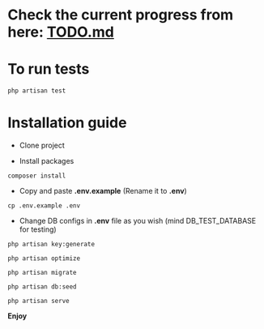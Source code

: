 # Check the current progress from here: [TODO.md](https://github.com/nasimic/recruitment-pipeline/blob/master/TODO.md)

# To run tests
```
php artisan test
```

# Installation guide

- Clone project

- Install packages
```
composer install
```

- Copy and paste **.env.example** (Rename it to **.env**)
```
cp .env.example .env
```

- Change DB configs in **.env** file as you wish (mind DB_TEST_DATABASE for testing)
```
php artisan key:generate
```
```
php artisan optimize
```
```
php artisan migrate
```
```
php artisan db:seed
```
```
php artisan serve
```

**Enjoy**
